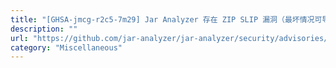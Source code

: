```yaml
---
title: "[GHSA-jmcg-r2c5-7m29] Jar Analyzer 存在 ZIP SLIP 漏洞（最坏情况可导致 RCE 风险）"
description: ""
url: "https://github.com/jar-analyzer/jar-analyzer/security/advisories/GHSA-jmcg-r2c5-7m29"
category: "Miscellaneous"
---
```

